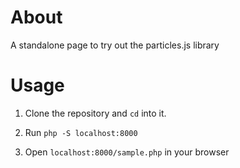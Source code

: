 # About

A standalone page to try out the particles.js library

# Usage

1. Clone the repository and `cd` into it.

2. Run `php -S localhost:8000`

3. Open `localhost:8000/sample.php` in your browser
